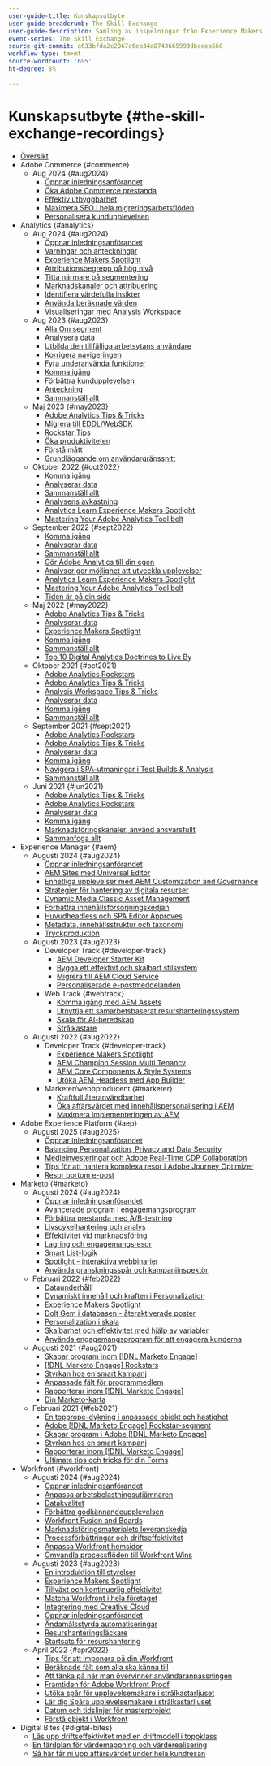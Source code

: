 ```yaml
---
user-guide-title: Kunskapsutbyte
user-guide-breadcrumb: The Skill Exchange
user-guide-description: Samling av inspelningar från Experience Makers Kunskapsutbyte
event-series: The Skill Exchange
source-git-commit: a633bfda2c2067c6eb34a8743665993dbceea660
workflow-type: tm+mt
source-wordcount: '695'
ht-degree: 8%

---
```



# Kunskapsutbyte {#the-skill-exchange-recordings}

+ [Översikt](overview.md)
+ Adobe Commerce {#commerce}
   + Aug 2024 {#aug2024}
      + [Öppnar inledningsanförandet](commerce/aug2024/keynote.md)
      + [Öka Adobe Commerce prestanda](commerce/aug2024/commerce-performance.md)
      + [Effektiv utbyggbarhet](commerce/aug2024/extensibility.md)
      + [Maximera SEO i hela migreringsarbetsflöden](commerce/aug2024/seo-migration-workflows.md)
      + [Personalisera kundupplevelsen](commerce/aug2024/personalization.md)
+ Analytics  {#analytics}
   + Aug 2024 {#aug2024}
      + [Öppnar inledningsanförandet](analytics/aug2024/keynote.md)
      + [Varningar och anteckningar](analytics/aug2024/alerts-annotations.md)
      + [Experience Makers Spotlight](analytics/aug2024/spotlight-reporting-analysis.md)
      + [Attributionsbegrepp på hög nivå](analytics/aug2024/attribution-concepts.md)
      + [Titta närmare på segmentering](analytics/aug2024/segmentation.md)
      + [Marknadskanaler och attribuering](analytics/aug2024/marketing-channels-attribution.md)
      + [Identifiera värdefulla insikter](analytics/aug2024/uncover-valuable-insights.md)
      + [Använda beräknade värden](analytics/aug2024/calculated-metrics.md)
      + [Visualiseringar med Analysis Workspace](analytics/aug2024/spotlight-visualizations.md)
   + Aug 2023 {#aug2023}
      + [Alla Om segment](analytics/aug2023/spotlight-segments.md)
      + [Analysera data](analytics/aug2023/analyze-the-data.md)
      + [Utbilda den tillfälliga arbetsytans användare](analytics/aug2023/spotlight-workspace-user.md)
      + [Korrigera navigeringen](analytics/aug2023/fix-navigation.md)
      + [Fyra underanvända funktioner](analytics/aug2023/data-analysis.md)
      + [Komma igång](analytics/aug2023/getting-started.md)
      + [Förbättra kundupplevelsen](analytics/aug2023/anti-conversion.md)
      + [Anteckning](analytics/aug2023/keynote.md)
      + [Sammanställ allt](analytics/aug2023/putting-together.md)
   + Maj 2023 {#may2023}
      + [Adobe Analytics Tips &amp; Tricks](analytics/may2023/tips-and-tricks.md)
      + [Migrera till EDDL/WebSDK](analytics/may2023/migrate.md)
      + [Rockstar Tips](analytics/may2023/rockstar-tips.md)
      + [Öka produktiviteten](analytics/may2023/productivity.md)
      + [Förstå mått](analytics/may2023/metrics.md)
      + [Grundläggande om användargränssnitt](analytics/may2023/user-interface.md)
   + Oktober 2022 {#oct2022}
      + [Komma igång](analytics/oct2022/getting-started.md)
      + [Analyserar data](analytics/oct2022/analyzing-the-data.md)
      + [Sammanställ allt](analytics/oct2022/putting-it-all-together.md)
      + [Analysens avkastning](analytics/oct2022/analytics-roi.md)
      + [Analytics Learn Experience Makers Spotlight](analytics/oct2022/spotlight.md)
      + [Mastering Your Adobe Analytics Tool belt](analytics/oct2022/toolbelt.md)
   + September 2022 {#sept2022}
      + [Komma igång](analytics/sept2022/getting-started.md)
      + [Analyserar data](analytics/sept2022/analyzing-the-data.md)
      + [Sammanställ allt](analytics/sept2022/putting-it-all-together.md)
      + [Gör Adobe Analytics till din egen](analytics/sept2022/making-analytics-your-own.md)
      + [Analyser ger möjlighet att utveckla upplevelser](analytics/sept2022/grow-spotlight.md)
      + [Analytics Learn Experience Makers Spotlight](analytics/sept2022/learn-spotlight.md)
      + [Mastering Your Adobe Analytics Tool belt](analytics/sept2022/toolbelt.md)
      + [Tiden är på din sida](analytics/sept2022/time-is-on-your-side.md)
   + Maj 2022 {#may2022}
      + [Adobe Analytics Tips &amp; Tricks](analytics/may2022/tips-and-tricks.md)
      + [Analyserar data](analytics/may2022/analyze-data.md)
      + [Experience Makers Spotlight](analytics/may2022/experience-makers-spotlight.md)
      + [Komma igång](analytics/may2022/getting-started.md)
      + [Sammanställ allt](analytics/may2022/putting-all-together.md)
      + [Top 10 Digital Analytics Doctrines to Live By](analytics/may2022/top-ten.md)
   + Oktober 2021 {#oct2021}
      + [Adobe Analytics Rockstars](analytics/oct2021/analytics-rockstars.md)
      + [Adobe Analytics Tips &amp; Tricks](analytics/oct2021/tips-and-tricks.md)
      + [Analysis Workspace Tips &amp; Tricks](analytics/oct2021/analysis-workspace-tips-and-tricks.md)
      + [Analyserar data](analytics/oct2021/analyze-data.md)
      + [Komma igång](analytics/oct2021/getting-started.md)
      + [Sammanställ allt](analytics/oct2021/putting-all-together.md)
   + September 2021 {#sept2021}
      + [Adobe Analytics Rockstars](analytics/sept2021/analytics-rockstars.md)
      + [Adobe Analytics Tips &amp; Tricks](analytics/sept2021/tips-and-tricks.md)
      + [Analyserar data](analytics/sept2021/analyze-data.md)
      + [Komma igång](analytics/sept2021/getting-started.md)
      + [Navigera i SPA-utmaningar i Test Builds &amp; Analysis](analytics/sept2021/navigate-spa.md)
      + [Sammanställ allt](analytics/sept2021/putting-all-together.md)
   + Juni 2021 {#jun2021}
      + [Adobe Analytics Tips &amp; Tricks](analytics/jun2021/tips-and-tricks.md)
      + [Adobe Analytics Rockstars](analytics/jun2021/analytics-rockstars.md)
      + [Analyserar data](analytics/jun2021/analyze-data.md)
      + [Komma igång](analytics/jun2021/getting-started.md)
      + [Marknadsföringskanaler, använd ansvarsfullt](analytics/jun2021/marketing-channels.md)
      + [Sammanfoga allt](analytics/jun2021/putting-all-together.md)
+ Experience Manager {#aem}
   + Augusti 2024 {#aug2024}
      + [Öppnar inledningsanförandet](aem/aug2024/keynote.md)
      + [AEM Sites med Universal Editor](aem/aug2024/universal-editor.md)
      + [Enhetliga upplevelser med AEM Customization and Governance](aem/aug2024/customize-elements.md)
      + [Strategier för hantering av digitala resurser](aem/aug2024/spotlight-dam-strategies.md)
      + [Dynamic Media Classic Asset Management](aem/aug2024/dmc-asset-management.md)
      + [Förbättra innehållsförsörjningskedjan](aem/aug2024/spotlight-content-supply-chain.md)
      + [Huvudheadless och SPA Editor Approves](aem/aug2024/headless-spa-editor.md)
      + [Metadata, innehållsstruktur och taxonomi](aem/aug2024/dam-performance.md)
      + [Tryckproduktion](aem/aug2024/print-production.md)
   + Augusti 2023 {#aug2023}
      + Developer Track {#developer-track}
         + [AEM Developer Starter Kit](aem/aug2023/deploy-new-project.md)
         + [Bygga ett effektivt och skalbart stilsystem](aem/aug2023/scalable-style-system.md)
         + [Migrera till AEM Cloud Service](aem/aug2023/migrate-to-aemcs.md)
         + [Personaliserade e-postmeddelanden](aem/aug2023/personalized-marketing-emails.md)
      + Web Track {#webtrack}
         + [Komma igång med AEM Assets](aem/aug2023/getting-started-aem-assets.md)
         + [Utnyttja ett samarbetsbaserat resurshanteringssystem](aem/aug2023/collaborative-dam.md)
         + [Skala för AI-beredskap](aem/aug2023/metadata.md)
         + [Strålkastare](aem/aug2023/spotlight.md)
   + Augusti 2022 {#aug2022}
      + Developer Track {#developer-track}
         + [Experience Makers Spotlight](aem/aug2022/spotlight.md)
         + [AEM Champion Session Multi Tenancy](aem/aug2022/multi-tenancy.md)
         + [AEM Core Components &amp; Style Systems](aem/aug2022/core-components.md)
         + [Utöka AEM Headless med App Builder](aem/aug2022/app-builder.md)
      + Marketer/webbproducent {#marketer}
         + [Kraftfull återanvändbarhet](aem/aug2022/reusability.md)
         + [Öka affärsvärdet med innehållspersonalisering i AEM](aem/aug2022/personalization.md)
         + [Maximera implementeringen av AEM](aem/aug2022/implementation.md)
+ Adobe Experience Platform {#aep}
   + Augusti 2025 {#aug2025}
      + [Öppnar inledningsanförandet](aep-apps/2025/aug/opening-keynote.md)
      + [Balancing Personalization, Privacy and Data Security](aep-apps/2025/aug/personalization-privacy-data-security.md)
      + [Medieinvesteringar och Adobe Real-Time CDP Collaboration](aep-apps/2025/aug/real-time-cdp-collaboration.md)
      + [Tips för att hantera komplexa resor i Adobe Journey Optimizer](aep-apps/2025/aug/tips-for-tackling-journeys.md)
      + [Resor bortom e-post](aep-apps/2025/aug/journeys-beyond-email.md)
+ Marketo {#marketo}
   + Augusti 2024 {#aug2024}
      + [Öppnar inledningsanförandet](marketo/aug2024/keynote.md)
      + [Avancerade program i engagemangsprogram](marketo/aug2024/advanced-applications-engagment-programs.md)
      + [Förbättra prestanda med A/B-testning](marketo/aug2024/a-b-testing.md)
      + [Livscykelhantering och analys](marketo/aug2024/lifecycle-management-analytics.md)
      + [Effektivitet vid marknadsföring](marketo/aug2024/spotlight-marketing-ops-efficiency.md)
      + [Lagring och engagemangsresor](marketo/aug2024/retention-engagement-journey.md)
      + [Smart List-logik](marketo/aug2024/smart-list-logic.md)
      + [Spotlight - interaktiva webbinarier](marketo/aug2024/spotlight-interactive-webinars.md)
      + [Använda granskningsspår och kampanjinspektör](marketo/aug2024/audit-trail-campaign-inspector.md)
   + Februari 2022 {#feb2022}
      + [Dataunderhåll](marketo/feb2022/data-maintenance.md)
      + [Dynamiskt innehåll och kraften i Personalization](marketo/feb2022/dynamic-content.md)
      + [Experience Makers Spotlight](marketo/feb2022/experience-makers-spotlight.md)
      + [Dolt Gem i databasen - återaktiverade poster](marketo/feb2022/hidden-gems.md)
      + [Personalization i skala](marketo/feb2022/personalization-at-scale.md)
      + [Skalbarhet och effektivitet med hjälp av variabler](marketo/feb2022/using-tokens.md)
      + [Använda engagemangsprogram för att engagera kunderna](marketo/feb2022/utilize-engagement-programs.md)
   + Augusti 2021 {#aug2021}
      + [Skapar program inom  [!DNL Marketo Engage]](marketo/aug2021/create-programs.md)
      + [[!DNL Marketo Engage] Rockstars](marketo/aug2021/engage-rockstars.md)
      + [Styrkan hos en smart kampanj](marketo/aug2021/smart-campaign.md)
      + [Anpassade fält för programmedlem](marketo/aug2021/program-member-custom-fields.md)
      + [Rapporterar inom  [!DNL Marketo Engage]](marketo/aug2021/reporting.md)
      + [Din Marketo-karta](marketo/aug2021/marketo-roadmap.md)
   + Februari 2021 {#feb2021}
      + [En topprope-dykning i anpassade objekt och hastighet](marketo/feb2021/custom-objects.md)
      + [Adobe [!DNL Marketo Engage] Rockstar-segment](marketo/feb2021/rockstar.md)
      + [Skapar program i Adobe [!DNL Marketo Engage]](marketo/feb2021/create-programs.md)
      + [Styrkan hos en smart kampanj](marketo/feb2021/power-of-smart-campaign.md)
      + [Rapporterar inom  [!DNL Marketo Engage]](marketo/feb2021/reporting-within-marketo.md)
      + [Ultimate tips och tricks för din Forms](marketo/feb2021/forms-tips-and-tricks.md)
+ Workfront {#workfront}
   + Augusti 2024 {#aug2024}
      + [Öppnar inledningsanförandet](workfront/aug2024/keynote.md)
      + [Anpassa arbetsbelastningsutjämnaren](workfront/aug2024/workload-balancer.md)
      + [Datakvalitet](workfront/aug2024/data-quality.md)
      + [Förbättra godkännandeupplevelsen](workfront/aug2024/approval-experience.md)
      + [Workfront Fusion and Boards](workfront/aug2024/fusion-boards.md)
      + [Marknadsföringsmaterialets leveranskedja](workfront/aug2024/content-supply-chain.md)
      + [Processförbättringar och driftseffektivitet](workfront/aug2024/spotlight-process-operations.md)
      + [Anpassa Workfront hemsidor](workfront/aug2024/tailoring-homepages.md)
      + [Omvandla processflöden till Workfront Wins](workfront/aug2024/spotlight-process-flows.md)
   + Augusti 2023 {#aug2023}
      + [En introduktion till styrelser](workfront/aug2023/introduction-to-boards.md)
      + [Experience Makers Spotlight](workfront/aug2023/spotlight.md)
      + [Tillväxt och kontinuerlig effektivitet](workfront/aug2023/growth-continued-efficiencies.md)
      + [Matcha Workfront i hela företaget](workfront/aug2023/workfront-across-enterprise.md)
      + [Integrering med Creative Cloud](workfront/aug2023/native-integtrations.md)
      + [Öppnar inledningsanförandet](workfront/aug2023/opening-keynote.md)
      + [Ändamålsstyrda automatiseringar](workfront/aug2023/automations.md)
      + [Resurshanteringsläckare](workfront/aug2023/resource-management-burnout.md)
      + [Startsats för resurshantering](workfront/aug2023/resource-management-starter-kit.md)
   + April 2022 {#apr2022}
      + [Tips för att imponera på din Workfront](workfront/apr2022/ten-tips.md)
      + [Beräknade fält som alla ska känna till](workfront/apr2022/calculated-fields.md)
      + [Att tänka på när man övervinner användaranpassningen](workfront/apr2022/user-adoption.md)
      + [Framtiden för Adobe Workfront Proof](workfront/apr2022/workfront-proof.md)
      + [Utöka spår för upplevelsemakare i strålkastarljuset](workfront/apr2022/grow-track-spotlight.md)
      + [Lär dig Spåra upplevelsemakare i strålkastarljuset](workfront/apr2022/learn-track-spotlight.md)
      + [Datum och tidslinjer för masterprojekt](workfront/apr2022/projects-dates-timelines.md)
      + [Förstå objekt i Workfront](workfront/apr2022/understanding-objects.md)
+ Digital Bites {#digital-bites}
   + [Lås upp driftseffektivitet med en driftmodell i toppklass](digital-bites/operational-model.md)
   + [En färdplan för värdemappning och värderealisering](digital-bites/roadmap.md)
   + [Så här får ni upp affärsvärdet under hela kundresan](digital-bites/business-value.md)

